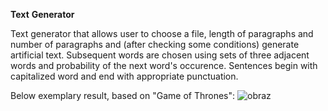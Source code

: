 **Text** **Generator**

Text generator that allows user to choose a file, length of paragraphs and number of paragraphs and (after checking some conditions) generate artificial text. Subsequent words are chosen using sets of three adjacent words and probability of the next word's occurence. Sentences begin with capitalized word and end with appropriate punctuation. 

Below exemplary result, based on "Game of Thrones":
![obraz](https://user-images.githubusercontent.com/102869680/190343437-c563fa33-3de1-4d13-b64a-b5de1b49ed79.png)
